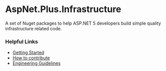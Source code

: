 # AspNet.Plus.Infrastructure
A set of Nuget packages to help ASP.NET 5 developers build simple quality infrastructure related code.

### Helpful Links

* [Getting Started](https://github.com/aspnet-plus/Home/blob/master/README.md)
* [How to contribute](https://github.com/aspnet-plus/Home/blob/master/CONTRIBUTING.md)
* [Engineering Guidelines](https://github.com/aspnet-plus/Home/wiki/Engineering-guidelines)
